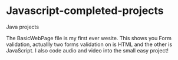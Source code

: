 # Javascript-completed-projects
Java projects

The BasicWebPage file is my first ever wesite. This shows you Form validation, actuallly two forms validation on is HTML and the other is JavaScript.
I also code audio and video into the small easy project!
